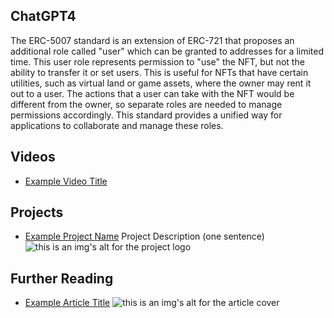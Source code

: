 ## ChatGPT4

The ERC-5007 standard is an extension of ERC-721 that proposes an additional role called "user" which can be granted to addresses for a limited time. This user role represents permission to "use" the NFT, but not the ability to transfer it or set users. This is useful for NFTs that have certain utilities, such as virtual land or game assets, where the owner may rent it out to a user. The actions that a user can take with the NFT would be different from the owner, so separate roles are needed to manage permissions accordingly. This standard provides a unified way for applications to collaborate and manage these roles.

## Videos

- [Example Video Title](https://www.youtube.com/watch?v=TDGq4aeevgY)

## Projects

- [Example Project Name](https://xxxx.xxx/xxxxx) Project Description (one sentence) ![this is an img's alt for the project logo](https://xxxx.xxx/project-logo.xxx)

## Further Reading

- [Example Article Title](https://xxxx.xxx/xxxxx) ![this is an img's alt for the article cover](https://xxxx.xxx/article-cover.xxx)
